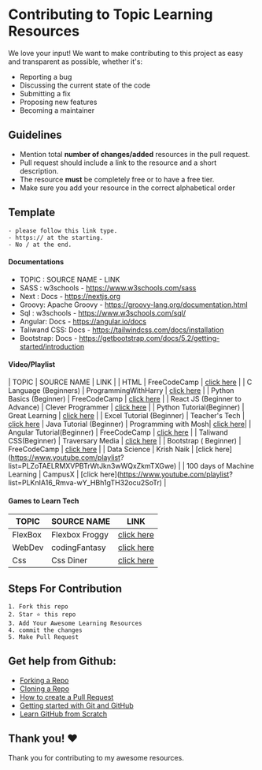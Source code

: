 # Contributing to Topic Learning Resources
We love your input! We want to make contributing to this project as easy and transparent as possible, whether it's:

- Reporting a bug
- Discussing the current state of the code
- Submitting a fix
- Proposing new features
- Becoming a maintainer

## Guidelines

- Mention total **number of changes/added** resources in the pull request.
- Pull request should include a link to the resource and a short description.
- The resource **must** be completely free or to have a free tier.
- Make sure you add your resource in the correct alphabetical order

## Template
    - please follow this link type.
    - https:// at the starting.
    - No / at the end.
#### Documentations
- TOPIC : SOURCE NAME   - LINK
- SASS  : w3schools     - https://www.w3schools.com/sass
- Next  : Docs          - https://nextjs.org
- Groovy: Apache Groovy - https://groovy-lang.org/documentation.html
- Sql   : w3schools     - https://www.w3schools.com/sql/ 
- Angular: Docs        - https://angular.io/docs
- Taliwand CSS: Docs   - https://tailwindcss.com/docs/installation
- Bootstrap: Docs      - https://getbootstrap.com/docs/5.2/getting-started/introduction

#### Video/Playlist
| TOPIC                          | SOURCE NAME          | LINK                                                      |
| HTML                           | FreeCodeCamp         | [click here](https://www.youtube.com/watch?v=pQN-pnXPaVg) |
| C Language (Beginners)         | ProgrammingWithHarry | [click here](https://www.youtube.com/watch?v=_MF8L7ZxwRE) |
| Python Basics (Beginner)       | FreeCodeCamp         | [click here](https://www.youtube.com/watch?v=rfscVS0vtbw) |
| React JS (Beginner to Advance) | Clever Programmer    | [click here](https://www.youtube.com/watch?v=-cMqr9HpZ-Y) |
| Python Tutorial(Beginner)      | Great Learning       | [click here]( https://youtu.be/RJWlUyfOy1o )             |
| Excel Tutorial (Beginner)      | Teacher's Tech       | [click here]( https://youtube.com/playlist?list=PLmkaw6oRnRv8lAKbKbflJRqS-9wuYNWUw ) 
| Java Tutorial  (Beginner)      | Programming with Mosh| [click here](https://www.youtube.com/watch?v=eIrMbAQSU34)|
| Angular Tutorial(Beginner)     | FreeCodeCamp         | [click here](https://youtu.be/2OHbjep_WjQ )              |
| Taliwand CSS(Beginner)         | Traversary Media     | [click here](https://youtu.be/dFgzHOX84xQ)               |
| Bootstrap ( Beginner)          | FreeCodeCamp         | [click here](https://youtu.be/-qfEOE4vtxE)               |
| Data Science                   | Krish Naik           | [click here](https://www.youtube.com/playlist?    list=PLZoTAELRMXVPBTrWtJkn3wWQxZkmTXGwe)                                                                           |
| 100 days of Machine Learning   | CampusX              | [click here](https://www.youtube.com/playlist?                list=PLKnIA16_Rmva-wY_HBh1gTH32ocu2SoTr)                                                                           |



#### Games to Learn Tech
| TOPIC                          | SOURCE NAME       | LINK                                                      |
| ------------------------------ | ----------------- | --------------------------------------------------------- |
| FlexBox                        | Flexbox Froggy    | [click here](http://flexboxfroggy.com/)                   |
| WebDev                         | codingFantasy     | [click here](https://codingfantasy.com/) |
| Css                            | Css Diner         | [click here](https://flukeout.github.io/)|



## Steps For Contribution

    1. Fork this repo
    2. Star ⭐ this repo
    3. Add Your Awesome Learning Resources
    4. commit the changes
    5. Make Pull Request


## Get help from Github:

- [Forking a Repo](https://help.github.com/en/github/getting-started-with-github/fork-a-repo)
- [Cloning a Repo](https://help.github.com/en/desktop/contributing-to-projects/creating-an-issue-or-pull-request)
- [How to create a Pull Request](https://opensource.com/article/19/7/create-pull-request-github)
- [Getting started with Git and GitHub](https://towardsdatascience.com/getting-started-with-git-and-github-6fcd0f2d4ac6)
- [Learn GitHub from Scratch](https://lab.github.com/githubtraining/introduction-to-github)


## Thank you! ❤️
Thank you for contributing to my awesome resources.
